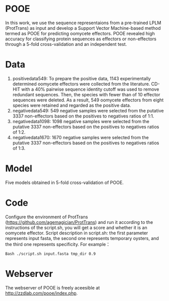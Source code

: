 # POOE
In this work, we use the sequence representaions from a pre-trained LPLM (ProtTrans) as input and develop a Support Vector Machine-based method termed as POOE for predicting oomycete effectors. POOE revealed high accuracy for classifying protein sequences as effectors or non-effectors through a 5-fold cross-validation and an independent test.<br>

# Data
1. positivedata549: To prepare the positive data, 1143 experimentally determined oomycete effectors were collected from the literature. CD-HIT with a 40% pairwise sequence identity cutoff was used to remove redundant sequences. Then, the species with fewer than of 10 effector sequences were deleted. As a result, 549 oomycete effectors from eight species were retained and regarded as the positive data.<br>
2. negativedata549: 549 negative samples were selected from the putative 3337 non-effectors based on the positives to negatives ratios of 1:1.<br>
3. negativedata1098: 1098 negative samples were selected from the putative 3337 non-effectors based on the positives to negatives ratios of 1:2.<br>
4. negativedata1670: 1670 negative samples were selected from the putative 3337 non-effectors based on the positives to negatives ratios of 1:3.<br>

# Model
Five models obtained in 5-fold cross-validation of POOE.<br>

# Code
Configure the environment of ProtTrans (https://github.com/agemagician/ProtTrans) and run it according to the instructions of the script.sh, you will get a score and whether it is an oomycete effector. Script description in script.sh: the first parameter represents input fasta, the second one represents temporary oysters, and the third one represents specificity. For example：<br>
```
Bash ./script.sh input.fasta tmp_dir 0.9
```

# Webserver
The webserver of POOE is freely aceesible at http://zzdlab.com/pooe/index.php. 
